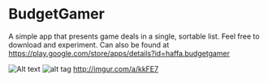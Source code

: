 # BudgetGamer

A simple app that presents game deals in a single, sortable list. Feel free to download and experiment. Can also be found at https://play.google.com/store/apps/details?id=haffa.budgetgamer

![Alt text](https://http://imgur.com/a/kkFE7)
![alt tag](http://imgur.com/a/kkFE7)
http://imgur.com/a/kkFE7

